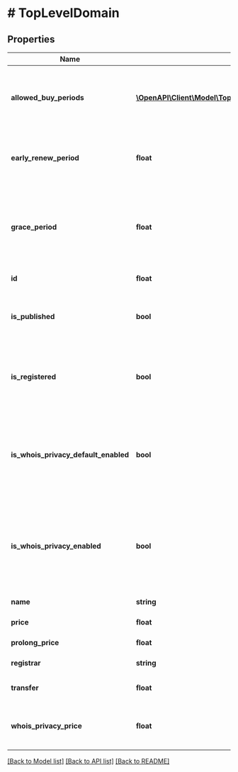 # # TopLevelDomain

## Properties

Name | Type | Description | Notes
------------ | ------------- | ------------- | -------------
**allowed_buy_periods** | [**\OpenAPI\Client\Model\TopLevelDomainAllowedBuyPeriodsInner[]**](TopLevelDomainAllowedBuyPeriodsInner.md) | Список доступных периодов для регистрации/продления доменов со стоимостью. |
**early_renew_period** | **float** | Количество дней до истечение срока регистрации, когда можно продлять домен. |
**grace_period** | **float** | Количество дней, которые действует льготный период когда вы ещё можете продлить домен, после окончания его регистрации |
**id** | **float** | Идентификатор доменной зоны. |
**is_published** | **bool** | Это логическое значение, которое показывает, опубликована ли доменная зона. |
**is_registered** | **bool** | Это логическое значение, которое показывает, зарегистрирована ли доменная зона. |
**is_whois_privacy_default_enabled** | **bool** | Это логическое значение, которое показывает, включено ли по умолчанию скрытие данных администратора для доменной зоны. |
**is_whois_privacy_enabled** | **bool** | Это логическое значение, которое показывает, доступно ли управление скрытием данных администратора для доменной зоны. |
**name** | **string** | Имя доменной зоны. |
**price** | **float** | Цена регистрации домена |
**prolong_price** | **float** | Цена продления домена. |
**registrar** | **string** | Регистратор доменной зоны. |
**transfer** | **float** | Цена услуги трансфера домена. |
**whois_privacy_price** | **float** | Цена услуги скрытия данных администратора для доменной зоны. |

[[Back to Model list]](../../README.md#models) [[Back to API list]](../../README.md#endpoints) [[Back to README]](../../README.md)
